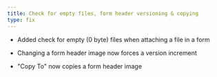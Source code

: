 ```yaml
---
title: Check for empty files, form header versioning & copying
type: fix
---
```


* Added check for empty (0 byte) files when attaching a file in a form

* Changing a form header image now forces a version increment

* "Copy To" now copies a form header image